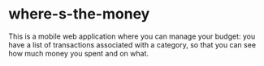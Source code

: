 # where-s-the-money
This is a mobile web application where you can manage your budget: you have a list of transactions associated with a category, so that you can see how much money you spent and on what.
